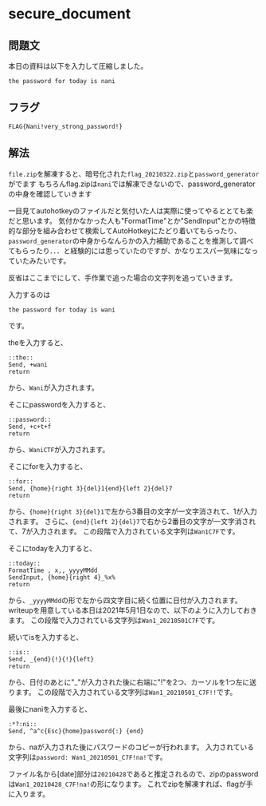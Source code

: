 # secure_document

## 問題文

本日の資料は以下を入力して圧縮しました。
```
the password for today is nani
```

## フラグ

`FLAG{Nani!very_strong_password!}`

## 解法

`file.zip`を解凍すると、暗号化された`flag_20210322.zip`と`password_generator`がでます
もちろんflag.zipは`nani`では解凍できないので、password_generatorの中身を確認していきます

一目見てautohotkeyのファイルだと気付いた人は実際に使ってやるととても楽だと思います。
気付かなかった人も"FormatTime"とか"SendInput"とかの特徴的な部分を組み合わせて検索してAutoHotkeyにたどり着いてもらったり、`password_generator`の中身からなんらかの入力補助であることを推測して調べてもらったり．．．と経験的には思っていたのですが、かなりエスパー気味になっていたみたいです。

反省はここまでにして、手作業で追った場合の文字列を追っていきます。

入力するのは
```
the password for today is wani
```
です。

theを入力すると、
```
::the::
Send, +wani
return
```
から、`Wani`が入力されます。


そこにpasswordを入力すると、
```
::password::
Send, +c+t+f
return
```
から、`WaniCTF`が入力されます。


そこにforを入力すると、
```
::for::
Send, {home}{right 3}{del}1{end}{left 2}{del}7
return
```
から、`{home}{right 3}{del}1`で左から3番目の文字が一文字消されて、1が入力されます。
さらに、`{end}{left 2}{del}7`で右から2番目の文字が一文字消されて、7が入力されます。
この段階で入力されている文字列は`Wan1C7F`です。


そこにtodayを入力すると、
```
::today::
FormatTime , x,, yyyyMMdd
SendInput, {home}{right 4}_%x%
return
```
から、`_yyyyMMdd`の形で左から四文字目に続く位置に日付が入力されます。
writeupを用意している本日は2021年5月1日なので、以下のように入力しておきます。
この段階で入力されている文字列は`Wan1_20210501C7F`です。


続いてisを入力すると、
```
::is::
Send, _{end}{!}{!}{left}
return
```
から、日付のあとに"_"が入力された後に右端に"!"を2つ、カーソルを1つ左に送ります。
この段階で入力されている文字列は`Wan1_20210501_C7F!!`です。


最後にnaniを入力すると、
```
:*?:ni::
Send, ^a^c{Esc}{home}password{:} {end}
```
から、naが入力された後にパスワードのコピーが行われます。
入力されている文字列は`password: Wan1_20210501_C7F!na!`です。


ファイル名から[date]部分は`20210428`であると推定されるので、zipのpasswordは`Wan1_20210428_C7F!na!`の形になります。
これでzipを解凍すれば、flagが手に入ります。